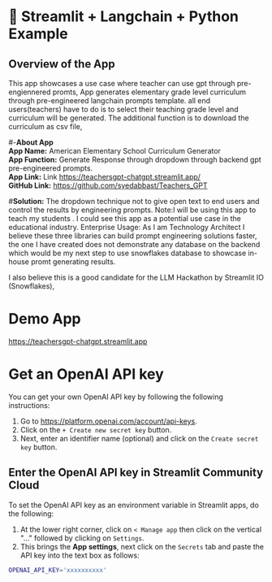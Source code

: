 # 🎈 Streamlit + Langchain + Python Example

## Overview of the App

This app showcases a use case where teacher can use gpt through pre-engiennered promts, App generates elementary grade level curriculum through pre-engineered langchain prompts template. all end users(teachers) have to do is to select their teaching grade level and curriculum will be generated. The additional function is to download the curriculum as csv file, 


#-**About App** <br>
**App Name:** American Elementary School Curriculum Generator <br>
**App Function:** Generate Response through dropdown through backend gpt pre-engineered prompts.<br>
**App Link:** Link https://teachersgpt-chatgpt.streamlit.app/<br>
**GitHub Link:** https://github.com/syedabbast/Teachers_GPT<br>


#**Solution:** The dropdown technique not to give open text to end users and control the results by engineering prompts. 
Note:I will be using this app to teach my students . I could see this app as a potential use case in the educational industry. 
Enterprise Usage: As I am Technology Architect I believe these three libraries can build prompt engineering solutions faster, the one I have created does not demonstrate any database on the backend which would be my next step to use snowflakes database to showcase in-house promt generating results. 

I also believe this is a good candidate for the LLM Hackathon by Streamlit IO (Snowflakes), 

# Demo App

https://teachersgpt-chatgpt.streamlit.app

# Get an OpenAI API key

You can get your own OpenAI API key by following the following instructions:

1. Go to https://platform.openai.com/account/api-keys.
2. Click on the `+ Create new secret key` button.
3. Next, enter an identifier name (optional) and click on the `Create secret key` button.

## Enter the OpenAI API key in Streamlit Community Cloud

To set the OpenAI API key as an environment variable in Streamlit apps, do the following:

1. At the lower right corner, click on `< Manage app` then click on the vertical "..." followed by clicking on `Settings`.
2. This brings the **App settings**, next click on the `Secrets` tab and paste the API key into the text box as follows:

```sh
OPENAI_API_KEY='xxxxxxxxxx'
```


